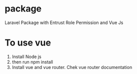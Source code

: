 # package
Laravel Package with Entrust Role Permission and Vue Js

# To use vue
1. Install Node js
2. then run npm install
3. Install vue and vue router. Chek vue router documentation
